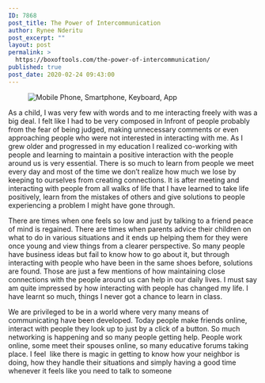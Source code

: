 ```yaml
---
ID: 7868
post_title: The Power of Intercommunication
author: Rynee Nderitu
post_excerpt: ""
layout: post
permalink: >
  https://boxoftools.com/the-power-of-intercommunication/
published: true
post_date: 2020-02-24 09:43:00
---
```

<!-- wp:paragraph -->
<p></p>
<!-- /wp:paragraph -->

<!-- wp:paragraph -->
<p></p>
<!-- /wp:paragraph -->

<!-- wp:paragraph -->
<p></p>
<!-- /wp:paragraph -->

<!-- wp:image -->
<figure class="wp-block-image"><img src="https://cdn.pixabay.com/photo/2016/12/19/08/39/mobile-phone-1917737__340.jpg" alt="Mobile Phone, Smartphone, Keyboard, App"/></figure>
<!-- /wp:image -->

<!-- wp:paragraph -->
<p>As a child, I was very few with words and to me interacting freely with was a big deal. I felt like I had to be very composed in Infront of people probably from the fear of being judged, making unnecessary comments or even approaching people who were not interested in interacting with me. As I grew older and progressed in my education I realized co-working with people and learning to maintain a positive interaction with the people around us is very essential. There is so much to learn from people we meet every day and most of the time we don’t realize how much we lose by keeping to ourselves from creating connections. It is after meeting and interacting with people from all walks of life that I have learned to take life positively, learn from the mistakes of others and give solutions to people experiencing a problem I might have gone through. </p>
<!-- /wp:paragraph -->

<!-- wp:paragraph -->
<p>There are times when one feels so low and just by talking to a friend peace of mind is regained. There are times when parents advice their children on what to do in various situations and it ends up helping them for they were once young and view things from a clearer perspective. So many people have business ideas but fail to know how to go about it, but through interacting with people who have been in the same shoes before, solutions are found. Those are just a few mentions of how maintaining close connections with the people around us can help in our daily lives. I must say am quite impressed by how interacting with people has changed my life. I have learnt so much, things I never got a chance to learn in class. </p>
<!-- /wp:paragraph -->

<!-- wp:paragraph -->
<p>We are privileged to be in a world where very many means of
communicating have been developed. Today people make friends online, interact
with people they look up to just by a click of a button. So much networking is
happening and so many people getting help. People work online, some meet their
spouses online, so many educative forums taking place. I feel&nbsp; like there is magic in getting to know how
your neighbor is doing, how they handle their situations and simply having a
good time whenever it feels like you need to talk to someone</p>
<!-- /wp:paragraph -->